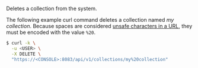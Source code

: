 Deletes a collection from the system.

The following example curl command deletes a collection named *my collection*.
Because spaces are considered [unsafe characters in a URL](https://www.ietf.org/rfc/rfc1738.txt), they must be encoded with the value `%20`.

```bash
$ curl -k \
  -u <USER> \
  -X DELETE \
  "https://<CONSOLE>:8083/api/v1/collections/my%20collection"
```
